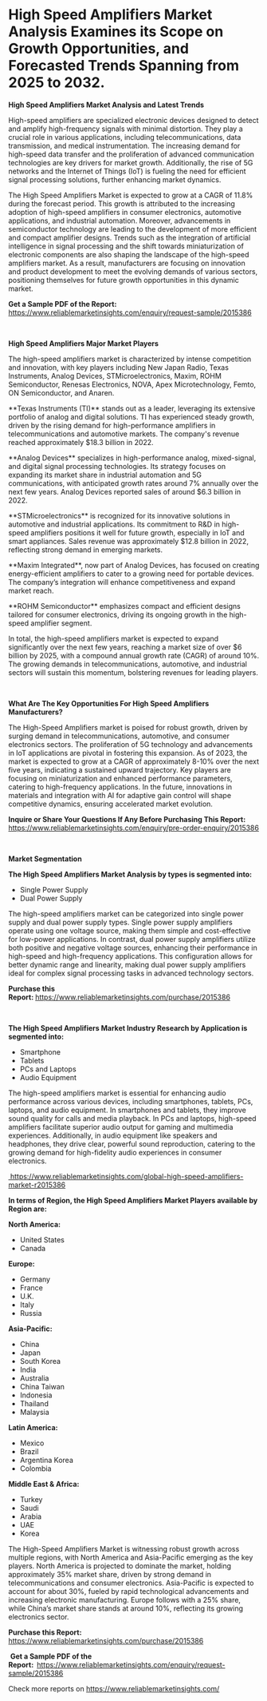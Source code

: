 <p><h1>High Speed Amplifiers Market Analysis Examines its Scope on Growth Opportunities, and Forecasted Trends Spanning from 2025 to 2032.</h1></p><p><strong>High Speed Amplifiers Market Analysis and Latest Trends</strong></p>
<p><p>High-speed amplifiers are specialized electronic devices designed to detect and amplify high-frequency signals with minimal distortion. They play a crucial role in various applications, including telecommunications, data transmission, and medical instrumentation. The increasing demand for high-speed data transfer and the proliferation of advanced communication technologies are key drivers for market growth. Additionally, the rise of 5G networks and the Internet of Things (IoT) is fueling the need for efficient signal processing solutions, further enhancing market dynamics.</p><p>The High Speed Amplifiers Market is expected to grow at a CAGR of 11.8% during the forecast period. This growth is attributed to the increasing adoption of high-speed amplifiers in consumer electronics, automotive applications, and industrial automation. Moreover, advancements in semiconductor technology are leading to the development of more efficient and compact amplifier designs. Trends such as the integration of artificial intelligence in signal processing and the shift towards miniaturization of electronic components are also shaping the landscape of the high-speed amplifiers market. As a result, manufacturers are focusing on innovation and product development to meet the evolving demands of various sectors, positioning themselves for future growth opportunities in this dynamic market.</p></p>
<p><strong>Get a Sample PDF of the Report:&nbsp;</strong> <a href="https://www.reliablemarketinsights.com/enquiry/request-sample/2015386?utm_campaign=2337&utm_medium=2&utm_source=Github&utm_content=ia&utm_term=11022025&utm_id=high-speed-amplifiers">https://www.reliablemarketinsights.com/enquiry/request-sample/2015386</a></p>
<p>&nbsp;</p>
<p><strong>High Speed Amplifiers Major Market Players</strong></p>
<p><p>The high-speed amplifiers market is characterized by intense competition and innovation, with key players including New Japan Radio, Texas Instruments, Analog Devices, STMicroelectronics, Maxim, ROHM Semiconductor, Renesas Electronics, NOVA, Apex Microtechnology, Femto, ON Semiconductor, and Anaren.</p><p>**Texas Instruments (TI)** stands out as a leader, leveraging its extensive portfolio of analog and digital solutions. TI has experienced steady growth, driven by the rising demand for high-performance amplifiers in telecommunications and automotive markets. The company's revenue reached approximately $18.3 billion in 2022.</p><p>**Analog Devices** specializes in high-performance analog, mixed-signal, and digital signal processing technologies. Its strategy focuses on expanding its market share in industrial automation and 5G communications, with anticipated growth rates around 7% annually over the next few years. Analog Devices reported sales of around $6.3 billion in 2022.</p><p>**STMicroelectronics** is recognized for its innovative solutions in automotive and industrial applications. Its commitment to R&D in high-speed amplifiers positions it well for future growth, especially in IoT and smart appliances. Sales revenue was approximately $12.8 billion in 2022, reflecting strong demand in emerging markets.</p><p>**Maxim Integrated**, now part of Analog Devices, has focused on creating energy-efficient amplifiers to cater to a growing need for portable devices. The company’s integration will enhance competitiveness and expand market reach.</p><p>**ROHM Semiconductor** emphasizes compact and efficient designs tailored for consumer electronics, driving its ongoing growth in the high-speed amplifier segment.</p><p>In total, the high-speed amplifiers market is expected to expand significantly over the next few years, reaching a market size of over $6 billion by 2025, with a compound annual growth rate (CAGR) of around 10%. The growing demands in telecommunications, automotive, and industrial sectors will sustain this momentum, bolstering revenues for leading players.</p></p>
<p>&nbsp;</p>
<p><strong>What Are The Key Opportunities For High Speed Amplifiers Manufacturers?</strong></p>
<p><p>The High-Speed Amplifiers market is poised for robust growth, driven by surging demand in telecommunications, automotive, and consumer electronics sectors. The proliferation of 5G technology and advancements in IoT applications are pivotal in fostering this expansion. As of 2023, the market is expected to grow at a CAGR of approximately 8-10% over the next five years, indicating a sustained upward trajectory. Key players are focusing on miniaturization and enhanced performance parameters, catering to high-frequency applications. In the future, innovations in materials and integration with AI for adaptive gain control will shape competitive dynamics, ensuring accelerated market evolution.</p></p>
<p><strong>Inquire or Share Your Questions If Any Before Purchasing This Report:</strong> <a href="https://www.reliablemarketinsights.com/enquiry/pre-order-enquiry/2015386?utm_campaign=2337&utm_medium=2&utm_source=Github&utm_content=ia&utm_term=11022025&utm_id=high-speed-amplifiers">https://www.reliablemarketinsights.com/enquiry/pre-order-enquiry/2015386</a></p>
<p>&nbsp;</p>
<p><strong>Market Segmentation</strong></p>
<p><strong>The High Speed Amplifiers Market Analysis by types is segmented into:</strong></p>
<p><ul><li>Single Power Supply</li><li>Dual Power Supply</li></ul></p>
<p><p>The high-speed amplifiers market can be categorized into single power supply and dual power supply types. Single power supply amplifiers operate using one voltage source, making them simple and cost-effective for low-power applications. In contrast, dual power supply amplifiers utilize both positive and negative voltage sources, enhancing their performance in high-speed and high-frequency applications. This configuration allows for better dynamic range and linearity, making dual power supply amplifiers ideal for complex signal processing tasks in advanced technology sectors.</p></p>
<p><strong>Purchase this Report:&nbsp;</strong><a href="https://www.reliablemarketinsights.com/purchase/2015386?utm_campaign=2337&utm_medium=2&utm_source=Github&utm_content=ia&utm_term=11022025&utm_id=high-speed-amplifiers">https://www.reliablemarketinsights.com/purchase/2015386</a></p>
<p>&nbsp;</p>
<p><strong>The High Speed Amplifiers Market Industry Research by Application is segmented into:</strong></p>
<p><ul><li>Smartphone</li><li>Tablets</li><li>PCs and Laptops</li><li>Audio Equipment</li></ul></p>
<p><p>The high-speed amplifiers market is essential for enhancing audio performance across various devices, including smartphones, tablets, PCs, laptops, and audio equipment. In smartphones and tablets, they improve sound quality for calls and media playback. In PCs and laptops, high-speed amplifiers facilitate superior audio output for gaming and multimedia experiences. Additionally, in audio equipment like speakers and headphones, they drive clear, powerful sound reproduction, catering to the growing demand for high-fidelity audio experiences in consumer electronics.</p></p>
<p><a href="https://www.reliablemarketinsights.com/global-high-speed-amplifiers-market-r2015386?utm_campaign=2337&utm_medium=2&utm_source=Github&utm_content=ia&utm_term=11022025&utm_id=high-speed-amplifiers">&nbsp;https://www.reliablemarketinsights.com/global-high-speed-amplifiers-market-r2015386</a></p>
<p><strong>In terms of Region, the High Speed Amplifiers Market Players available by Region are:</strong></p>
<p>
    <p> <strong> North America: </strong>
        <ul>
            <li>United States</li>
            <li>Canada</li>
        </ul>
        </p> 
    <p> <strong> Europe: </strong>
        <ul>
            <li>Germany</li>
            <li>France</li>
            <li>U.K.</li>
            <li>Italy</li>
            <li>Russia</li>
        </ul>
        </p> 
    <p> <strong> Asia-Pacific: </strong>
        <ul>
            <li>China</li>
            <li>Japan</li>
            <li>South Korea</li>
            <li>India</li>
            <li>Australia</li>
            <li>China Taiwan</li>
            <li>Indonesia</li>
            <li>Thailand</li>
            <li>Malaysia</li>
        </ul>
        </p> 
    <p> <strong> Latin America: </strong>
        <ul>
            <li>Mexico</li>
            <li>Brazil</li>
            <li>Argentina Korea</li>
            <li>Colombia</li>
        </ul>
        </p> 
    <p> <strong> Middle East & Africa: </strong>
        <ul>
            <li>Turkey</li>
            <li>Saudi</li>
            <li>Arabia</li>
            <li>UAE</li>
            <li>Korea</li>
        </ul>
    </p>
    </p>
<p><p>The High-Speed Amplifiers Market is witnessing robust growth across multiple regions, with North America and Asia-Pacific emerging as the key players. North America is projected to dominate the market, holding approximately 35% market share, driven by strong demand in telecommunications and consumer electronics. Asia-Pacific is expected to account for about 30%, fueled by rapid technological advancements and increasing electronic manufacturing. Europe follows with a 25% share, while China’s market share stands at around 10%, reflecting its growing electronics sector.</p></p>
<p><strong>Purchase this Report: </strong><a href="https://www.reliablemarketinsights.com/purchase/2015386?utm_campaign=2337&utm_medium=2&utm_source=Github&utm_content=ia&utm_term=11022025&utm_id=high-speed-amplifiers">https://www.reliablemarketinsights.com/purchase/2015386</a></p>
<p>&nbsp;<strong>Get a Sample PDF of the Report:&nbsp;&nbsp;</strong><a href="https://www.reliablemarketinsights.com/enquiry/request-sample/2015386?utm_campaign=2337&utm_medium=2&utm_source=Github&utm_content=ia&utm_term=11022025&utm_id=high-speed-amplifiers">https://www.reliablemarketinsights.com/enquiry/request-sample/2015386</a></p>
<p><strong></strong></p>
<p>Check more reports on <a href="https://www.reliablemarketinsights.com/?utm_campaign=2337&utm_medium=2&utm_source=Github&utm_content=ia&utm_term=11022025&utm_id=high-speed-amplifiers">https://www.reliablemarketinsights.com/</a></p>